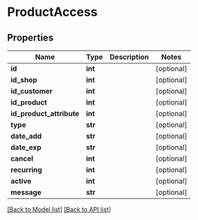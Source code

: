 # ProductAccess

## Properties
Name | Type | Description | Notes
------------ | ------------- | ------------- | -------------
**id** | **int** |  | [optional] 
**id_shop** | **int** |  | [optional] 
**id_customer** | **int** |  | [optional] 
**id_product** | **int** |  | [optional] 
**id_product_attribute** | **int** |  | [optional] 
**type** | **str** |  | [optional] 
**date_add** | **str** |  | [optional] 
**date_exp** | **str** |  | [optional] 
**cancel** | **int** |  | [optional] 
**recurring** | **int** |  | [optional] 
**active** | **int** |  | [optional] 
**message** | **str** |  | [optional] 

[[Back to Model list]](#documentation-for-models) [[Back to API list]](#documentation-for-api-endpoints)


